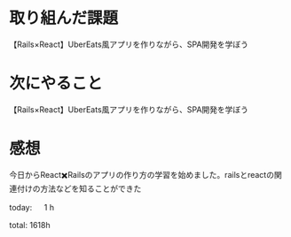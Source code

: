# 取り組んだ課題
【Rails×React】UberEats風アプリを作りながら、SPA開発を学ぼう

# 次にやること
【Rails×React】UberEats風アプリを作りながら、SPA開発を学ぼう

# 感想
今日からReact✖️Railsのアプリの作り方の学習を始めました。railsとreactの関連付けの方法などを知ることができた

today: 　 1 h

total: 1618h
